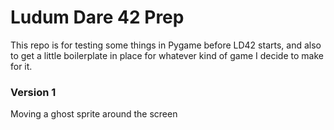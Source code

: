 # Ludum Dare 42 Prep

This repo is for testing some things in Pygame before LD42 starts, and also 
to get a little boilerplate in place for whatever kind of game I decide to 
make for it.

### Version 1
Moving a ghost sprite around the screen
